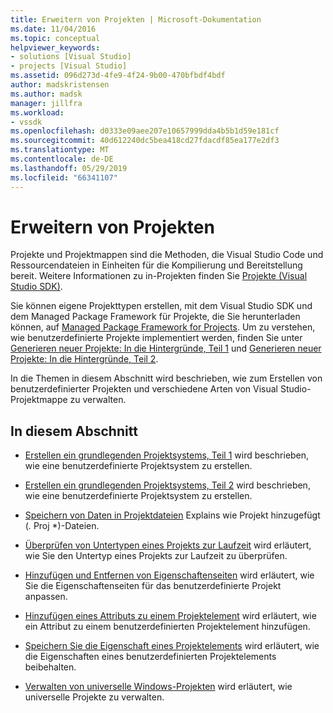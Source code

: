 ```yaml
---
title: Erweitern von Projekten | Microsoft-Dokumentation
ms.date: 11/04/2016
ms.topic: conceptual
helpviewer_keywords:
- solutions [Visual Studio]
- projects [Visual Studio]
ms.assetid: 096d273d-4fe9-4f24-9b00-470bfbdf4bdf
author: madskristensen
ms.author: madsk
manager: jillfra
ms.workload:
- vssdk
ms.openlocfilehash: d0333e09aee207e10657999dda4b5b1d59e181cf
ms.sourcegitcommit: 40d612240dc5bea418cd27fdacdf85ea177e2df3
ms.translationtype: MT
ms.contentlocale: de-DE
ms.lasthandoff: 05/29/2019
ms.locfileid: "66341107"
---
```

# <a name="extend-projects"></a>Erweitern von Projekten
Projekte und Projektmappen sind die Methoden, die Visual Studio Code und Ressourcendateien in Einheiten für die Kompilierung und Bereitstellung bereit. Weitere Informationen zu in-Projekten finden Sie [Projekte (Visual Studio SDK)](../extensibility/extending-projects.md).

 Sie können eigene Projekttypen erstellen, mit dem Visual Studio SDK und dem Managed Package Framework für Projekte, die Sie herunterladen können, auf [Managed Package Framework for Projects](https://github.com/tunnelvisionlabs/MPFProj10). Um zu verstehen, wie benutzerdefinierte Projekte implementiert werden, finden Sie unter [Generieren neuer Projekte: In die Hintergründe, Teil 1](../extensibility/internals/new-project-generation-under-the-hood-part-one.md) und [Generieren neuer Projekte: In die Hintergründe, Teil 2](../extensibility/internals/new-project-generation-under-the-hood-part-two.md).

 In die Themen in diesem Abschnitt wird beschrieben, wie zum Erstellen von benutzerdefinierter Projekten und verschiedene Arten von Visual Studio-Projektmappe zu verwalten.

## <a name="in-this-section"></a>In diesem Abschnitt
- [Erstellen ein grundlegenden Projektsystems, Teil 1](../extensibility/creating-a-basic-project-system-part-1.md) wird beschrieben, wie eine benutzerdefinierte Projektsystem zu erstellen.

- [Erstellen ein grundlegenden Projektsystems, Teil 2](../extensibility/creating-a-basic-project-system-part-2.md) wird beschrieben, wie eine benutzerdefinierte Projektsystem zu erstellen.

- [Speichern von Daten in Projektdateien](../extensibility/saving-data-in-project-files.md) Explains wie Projekt hinzugefügt (<em>.</em> Proj *)-Dateien.

- [Überprüfen von Untertypen eines Projekts zur Laufzeit](../extensibility/verifying-subtypes-of-a-project-at-run-time.md) wird erläutert, wie Sie den Untertyp eines Projekts zur Laufzeit zu überprüfen.

- [Hinzufügen und Entfernen von Eigenschaftenseiten](../extensibility/adding-and-removing-property-pages.md) wird erläutert, wie Sie die Eigenschaftenseiten für das benutzerdefinierte Projekt anpassen.

- [Hinzufügen eines Attributs zu einem Projektelement](../extensibility/adding-an-attribute-to-a-project-item.md) wird erläutert, wie ein Attribut zu einem benutzerdefinierten Projektelement hinzufügen.

- [Speichern Sie die Eigenschaft eines Projektelements](../extensibility/persisting-the-property-of-a-project-item.md) wird erläutert, wie die Eigenschaften eines benutzerdefinierten Projektelements beibehalten.

- [Verwalten von universelle Windows-Projekten](../extensibility/managing-universal-windows-projects.md) wird erläutert, wie universelle Projekte zu verwalten.